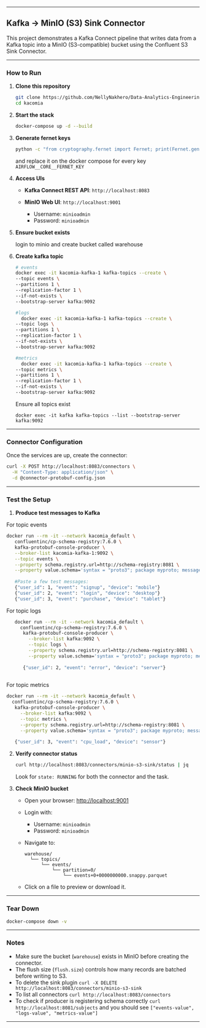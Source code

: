 
---

##  Kafka → MinIO (S3) Sink Connector

This project demonstrates a Kafka Connect pipeline that writes data from a Kafka topic into a MinIO (S3-compatible) bucket using the Confluent S3 Sink Connector.

---

###  How to Run

1. **Clone this repository**

   ```bash
   git clone https://github.com/NellyNakhero/Data-Analytics-Engineering.git
   cd kacomia
   ```

2. **Start the stack**

   ```bash
   docker-compose up -d --build
   ```

3. **Generate fernet keys**

    ```bash
   python -c "from cryptography.fernet import Fernet; print(Fernet.generate_key().decode())"
    ```
   
    and replace it on the docker compose for every key `AIRFLOW__CORE__FERNET_KEY`

4. **Access UIs**

    * **Kafka Connect REST API**: `http://localhost:8083`
    * **MinIO Web UI**: `http://localhost:9001`

        * Username: `minioadmin`
        * Password: `minioadmin`

5. **Ensure bucket exists**

   login to minio and create bucket called warehouse

6. **Create kafka topic**

    ```bash
   # events
   docker exec -it kacomia-kafka-1 kafka-topics --create \
    --topic events \
    --partitions 1 \
    --replication-factor 1 \
    --if-not-exists \
    --bootstrap-server kafka:9092
   
   #logs
      docker exec -it kacomia-kafka-1 kafka-topics --create \
    --topic logs \
    --partitions 1 \
    --replication-factor 1 \
    --if-not-exists \
    --bootstrap-server kafka:9092
   
   #metrics
      docker exec -it kacomia-kafka-1 kafka-topics --create \
    --topic metrics \
    --partitions 1 \
    --replication-factor 1 \
    --if-not-exists \
    --bootstrap-server kafka:9092
    ```

   Ensure all topics exist

   ```shell
   docker exec -it kafka kafka-topics --list --bootstrap-server kafka:9092
   ```

---

###  Connector Configuration

Once the services are up, create the connector:

```bash
curl -X POST http://localhost:8083/connectors \
  -H "Content-Type: application/json" \
  -d @connector-protobuf-config.json
```

---

###  Test the Setup

1. **Produce test messages to Kafka**

For topic events

   ```bash
   docker run --rm -it --network kacomia_default \
      confluentinc/cp-schema-registry:7.6.0 \
      kafka-protobuf-console-producer \
      --broker-list kacomia-kafka-1:9092 \
      --topic events \
      --property schema.registry.url=http://schema-registry:8081 \
      --property value.schema='syntax = "proto3"; package myproto; message Event { int32 user_id = 1; string event = 2; string device = 3; }'
      
      #Paste a few test messages:
      {"user_id": 1, "event": "signup", "device": "mobile"}
      {"user_id": 2, "event": "login", "device": "desktop"}
      {"user_id": 3, "event": "purchase", "device": "tablet"}
   ```

For topic logs   

   ```bash
      docker run --rm -it --network kacomia_default \
        confluentinc/cp-schema-registry:7.6.0 \
         kafka-protobuf-console-producer \
           --broker-list kafka:9092 \
           --topic logs \
           --property schema.registry.url=http://schema-registry:8081 \
           --property value.schema='syntax = "proto3"; package myproto; message Event { int32 user_id = 1; string event = 2; string device = 3; }'
         
         {"user_id": 2, "event": "error", "device": "server"}
      
   ```

For topic metrics

   ```bash
   docker run --rm -it --network kacomia_default \
     confluentinc/cp-schema-registry:7.6.0 \
      kafka-protobuf-console-producer \
        --broker-list kafka:9092 \
        --topic metrics \
        --property schema.registry.url=http://schema-registry:8081 \
        --property value.schema='syntax = "proto3"; package myproto; message Event { int32 user_id = 1; string event = 2; string device = 3; }'
      
      {"user_id": 3, "event": "cpu_load", "device": "sensor"}
   ```

2. **Verify connector status**

   ```bash
   curl http://localhost:8083/connectors/minio-s3-sink/status | jq
   ```

   Look for `state: RUNNING` for both the connector and the task.

3. **Check MinIO bucket**

    * Open your browser: [http://localhost:9001](http://localhost:9001)
    * Login with:

        * Username: `minioadmin`
        * Password: `minioadmin`
    * Navigate to:

      ```
      warehouse/
        └── topics/
            └── events/
                └── partition=0/
                    └── events+0+0000000000.snappy.parquet
      ```
    * Click on a file to preview or download it.

---

###  Tear Down

```bash
docker-compose down -v
```

---

###  Notes

* Make sure the bucket (`warehouse`) exists in MinIO before creating the connector.
* The flush size (`flush.size`) controls how many records are batched before writing to S3.
* To delete the sink plugin `curl -X DELETE http://localhost:8083/connectors/minio-s3-sink`
* To list all connectors `curl http://localhost:8083/connectors`
* To check if producer is registering schema correctly `curl http://localhost:8081/subjects` and you should see `["events-value", "logs-value", "metrics-value"]`

---

